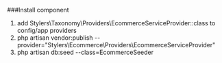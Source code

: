 ###Install component
1. add Stylers\Taxonomy\Providers\EcommerceServiceProvider::class to config/app providers
3. php artisan vendor:publish --provider="Stylers\Ecommerce\Providers\EcommerceServiceProvider"
4. php artisan db:seed --class=EcommerceSeeder
